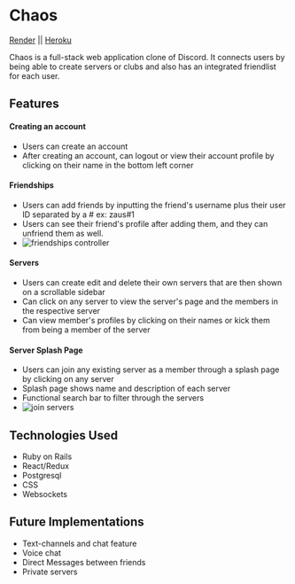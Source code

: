 # Chaos

[Render](https://chaos-2ce2.onrender.com/)
||
[Heroku](https://chaoslive.herokuapp.com/)

Chaos is a full-stack web application clone of Discord. It connects users by being able to create servers or clubs and also has an integrated friendlist for each user. 

## Features

#### Creating an account
- Users can create an account
- After creating an account, can logout or view their account profile by clicking on their name in the bottom left corner

#### Friendships
- Users can add friends by inputting the friend's username plus their user ID separated by a # ex: zaus#1
- Users can see their friend's profile after adding them, and they can unfriend them as well.
- ![friendships controller](https://user-images.githubusercontent.com/41136160/220008140-f4fb0e52-8497-4850-994a-3e8cd610d8d4.png)

#### Servers
- Users can create edit and delete their own servers that are then shown on a scrollable sidebar
- Can click on any server to view the server's page and the members in the respective server
- Can view member's profiles by clicking on their names or kick them from being a member of the server

#### Server Splash Page
- Users can join any existing server as a member through a splash page by clicking on any server
- Splash page shows name and description of each server
- Functional search bar to filter through the servers
- ![join servers](https://user-images.githubusercontent.com/41136160/220008155-99fcd2ed-af4e-4847-96e4-9422aeacf61b.png)

## Technologies Used
- Ruby on Rails
- React/Redux
- Postgresql
- CSS
- Websockets

## Future Implementations
- Text-channels and chat feature
- Voice chat 
- Direct Messages between friends
- Private servers
